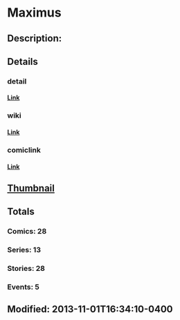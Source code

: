 # Maximus
## Description: 
## Details
### detail
#### [Link](http://marvel.com/characters/1407/maximus?utm_campaign=apiRef&utm_source=225578a89fc76f3d20fbffda5d17a88d)
### wiki
#### [Link](http://marvel.com/universe/Maximus?utm_campaign=apiRef&utm_source=225578a89fc76f3d20fbffda5d17a88d)
### comiclink
#### [Link](http://marvel.com/comics/characters/1011305/maximus?utm_campaign=apiRef&utm_source=225578a89fc76f3d20fbffda5d17a88d)
## [Thumbnail](http://i.annihil.us/u/prod/marvel/i/mg/6/80/52740f7c6f0b7.jpg)
## Totals
### Comics: 28
### Series: 13
### Stories: 28
### Events: 5
## Modified: 2013-11-01T16:34:10-0400
